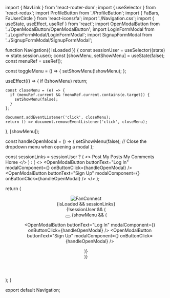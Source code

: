 import { NavLink } from 'react-router-dom';
import { useSelector } from 'react-redux';
import ProfileButton from './ProfileButton';
import { FaBars, FaUserCircle } from 'react-icons/fa';
import './Navigation.css';
import { useState, useEffect, useRef } from 'react';
import OpenModalButton from '../OpenModalButton/OpenModalButton';
import LoginFormModal from '../LoginFormModal/LoginFormModal';
import SignupFormModal from '../SignupFormModal/SignupFormModal';

function Navigation({ isLoaded }) {
  const sessionUser = useSelector((state) => state.session.user);
  const [showMenu, setShowMenu] = useState(false);
  const menuRef = useRef();

  const toggleMenu = () => {
    setShowMenu(!showMenu);
  };

  useEffect(() => {
    if (!showMenu) return;

    const closeMenu = (e) => {
      if (menuRef.current && !menuRef.current.contains(e.target)) {
        setShowMenu(false);
      }
    };

    document.addEventListener('click', closeMenu);
    return () => document.removeEventListener('click', closeMenu);
  }, [showMenu]);

  const handleOpenModal = () => {
    setShowMenu(false); // Close the dropdown menu when opening a modal
  };

  const sessionLinks = sessionUser ? (
    <>
      <NavLink to="/posts/new" className="nav-button">
        Post
      </NavLink>
      <NavLink to="/posts" className="nav-button">
        My Posts
      </NavLink>
      <NavLink to="/comments" className="nav-button">
        My Comments
      </NavLink>
      <NavLink to="/" className="nav-button">
        Home
      </NavLink>
      <ProfileButton user={sessionUser} />
    </>
  ) : (
    <>
      <OpenModalButton
        buttonText="Log In"
        modalComponent={<LoginFormModal />}
        onButtonClick={handleOpenModal}
      />
      <OpenModalButton
        buttonText="Sign Up"
        modalComponent={<SignupFormModal />}
        onButtonClick={handleOpenModal}
      />
    </>
  );

  return (
    <header className="navigation-header">
      <nav className="navigation">
        <NavLink to="/" className="logo">
          <img src="/logo.png" alt="FanConnect" />
        </NavLink>
        <div className="nav-buttons">
          {isLoaded && sessionLinks}
        </div>
        {!sessionUser && (
          <div ref={menuRef} className="dropdown">
            <button className="dropdown-toggle" onClick={toggleMenu}>
              <FaBars />
              <FaUserCircle />
            </button>
            {showMenu && (
              <ul className="menu-dropdown">
                <OpenModalButton
                  buttonText="Log In"
                  modalComponent={<LoginFormModal />}
                  onButtonClick={handleOpenModal}
                />
                <OpenModalButton
                  buttonText="Sign Up"
                  modalComponent={<SignupFormModal />}
                  onButtonClick={handleOpenModal}
                />
              </ul>
            )}
          </div>
        )}
      </nav>
    </header>
  );
}

export default Navigation;